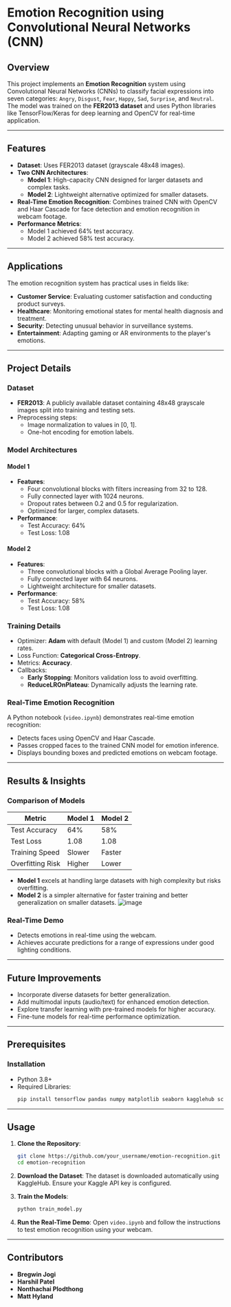 # Emotion Recognition using Convolutional Neural Networks (CNN)

## Overview

This project implements an **Emotion Recognition** system using Convolutional Neural Networks (CNNs) to classify facial expressions into seven categories: `Angry`, `Disgust`, `Fear`, `Happy`, `Sad`, `Surprise`, and `Neutral`. The model was trained on the **FER2013 dataset** and uses Python libraries like TensorFlow/Keras for deep learning and OpenCV for real-time application.

---

## Features

- **Dataset**: Uses FER2013 dataset (grayscale 48x48 images).
- **Two CNN Architectures**:
  - **Model 1**: High-capacity CNN designed for larger datasets and complex tasks.
  - **Model 2**: Lightweight alternative optimized for smaller datasets.
- **Real-Time Emotion Recognition**: Combines trained CNN with OpenCV and Haar Cascade for face detection and emotion recognition in webcam footage.
- **Performance Metrics**:
  - Model 1 achieved 64% test accuracy.
  - Model 2 achieved 58% test accuracy.

---

## Applications

The emotion recognition system has practical uses in fields like:
- **Customer Service**: Evaluating customer satisfaction and conducting product surveys.
- **Healthcare**: Monitoring emotional states for mental health diagnosis and treatment.
- **Security**: Detecting unusual behavior in surveillance systems.
- **Entertainment**: Adapting gaming or AR environments to the player's emotions.

---

## Project Details

### Dataset
- **FER2013**: A publicly available dataset containing 48x48 grayscale images split into training and testing sets.
- Preprocessing steps:
  - Image normalization to values in [0, 1].
  - One-hot encoding for emotion labels.

### Model Architectures

#### Model 1
- **Features**:
  - Four convolutional blocks with filters increasing from 32 to 128.
  - Fully connected layer with 1024 neurons.
  - Dropout rates between 0.2 and 0.5 for regularization.
  - Optimized for larger, complex datasets.
- **Performance**:
  - Test Accuracy: 64%
  - Test Loss: 1.08

#### Model 2
- **Features**:
  - Three convolutional blocks with a Global Average Pooling layer.
  - Fully connected layer with 64 neurons.
  - Lightweight architecture for smaller datasets.
- **Performance**:
  - Test Accuracy: 58%
  - Test Loss: 1.08

### Training Details
- Optimizer: **Adam** with default (Model 1) and custom (Model 2) learning rates.
- Loss Function: **Categorical Cross-Entropy**.
- Metrics: **Accuracy**.
- Callbacks:
  - **Early Stopping**: Monitors validation loss to avoid overfitting.
  - **ReduceLROnPlateau**: Dynamically adjusts the learning rate.

### Real-Time Emotion Recognition
A Python notebook (`video.ipynb`) demonstrates real-time emotion recognition:
- Detects faces using OpenCV and Haar Cascade.
- Passes cropped faces to the trained CNN model for emotion inference.
- Displays bounding boxes and predicted emotions on webcam footage.

---

## Results & Insights

### Comparison of Models

| Metric          | Model 1 | Model 2 |
|------------------|---------|---------|
| Test Accuracy    | 64%     | 58%     |
| Test Loss        | 1.08    | 1.08    |
| Training Speed   | Slower  | Faster  |
| Overfitting Risk | Higher  | Lower   |

- **Model 1** excels at handling large datasets with high complexity but risks overfitting.
- **Model 2** is a simpler alternative for faster training and better generalization on smaller datasets.
  ![image](https://github.com/user-attachments/assets/a677a52c-6ce7-4e27-961d-bdb9647536a9)


### Real-Time Demo
- Detects emotions in real-time using the webcam.
- Achieves accurate predictions for a range of expressions under good lighting conditions.

---

## Future Improvements
- Incorporate diverse datasets for better generalization.
- Add multimodal inputs (audio/text) for enhanced emotion detection.
- Explore transfer learning with pre-trained models for higher accuracy.
- Fine-tune models for real-time performance optimization.

---

## Prerequisites

### Installation
- Python 3.8+
- Required Libraries:
  ```bash
  pip install tensorflow pandas numpy matplotlib seaborn kagglehub scikit-learn opencv-python
  ```

---

## Usage

1. **Clone the Repository**:
   ```bash
   git clone https://github.com/your_username/emotion-recognition.git
   cd emotion-recognition
   ```

2. **Download the Dataset**:
   The dataset is downloaded automatically using KaggleHub. Ensure your Kaggle API key is configured.

3. **Train the Models**:
   ```bash
   python train_model.py
   ```

4. **Run the Real-Time Demo**:
   Open `video.ipynb` and follow the instructions to test emotion recognition using your webcam.

---

## Contributors

- **Bregwin Jogi**
- **Harshil Patel**
- **Nonthachai Plodthong**
- **Matt Hyland**
